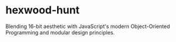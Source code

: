 # hexwood-hunt
Blending 16-bit aesthetic with JavaScript's modern Object-Oriented Programming and modular design principles.
